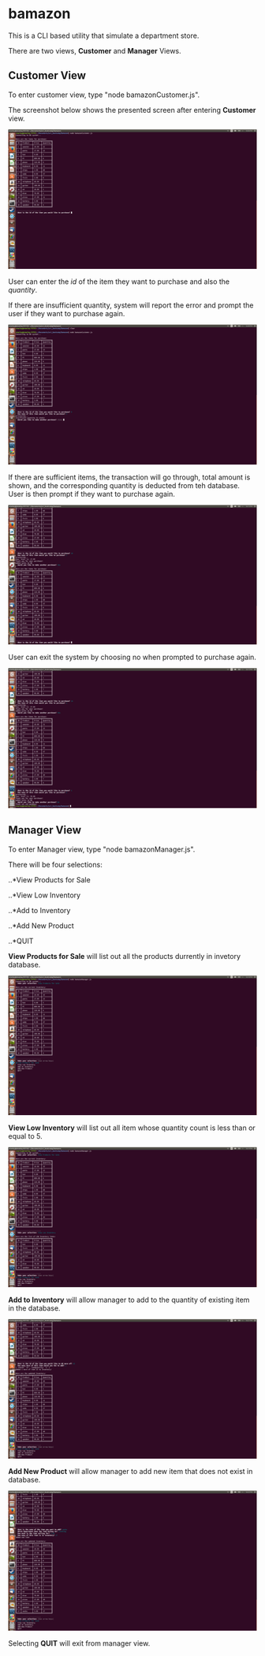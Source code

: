 # bamazon

This is a CLI based utility that simulate a department store.

There are two views, **Customer** and **Manager** Views.

## Customer View

To enter customer view, type "node bamazonCustomer.js".

The screenshot below shows the presented screen after entering **Customer** view.

![Alt text](/picture/ss01.png?raw=true "ss01")

User can enter the *id* of the item they want to purchase and also the *quantity*.

If there are insufficient quantity, system will report the error and prompt the user if they want to purchase again.

![Alt text](/picture/ss02.png?raw=true "ss02")

If there are sufficient items, the transaction will go through, total amount is shown, and the corresponding quantity is deducted from teh database. User is then prompt if they want to purchase again.

![Alt text](/picture/ss04.png?raw=true "ss04")

User can exit the system by choosing no when prompted to purchase again.

![Alt text](/picture/ss05.png?raw=true "ss05")

## Manager View

To enter Manager view, type "node bamazonManager.js".

There will be four selections:

..*View Products for Sale

..*View Low Inventory

..*Add to Inventory

..*Add New Product

..*QUIT

**View Products for Sale** will list out all the products durrently in invetory database.

![Alt text](/picture/ss06.png?raw=true "ss06")

**View Low Inventory** will list out all item whose quantity count is less than or equal to 5.

![Alt text](/picture/ss07.png?raw=true "ss07")

**Add to Inventory** will allow manager to add to the quantity of existing item in the database.

![Alt text](/picture/ss08.png?raw=true "ss08")

**Add New Product** will allow manager to add new item that does not exist in database.

![Alt text](/picture/ss09.png?raw=true "ss09")

Selecting **QUIT** will exit from manager view.